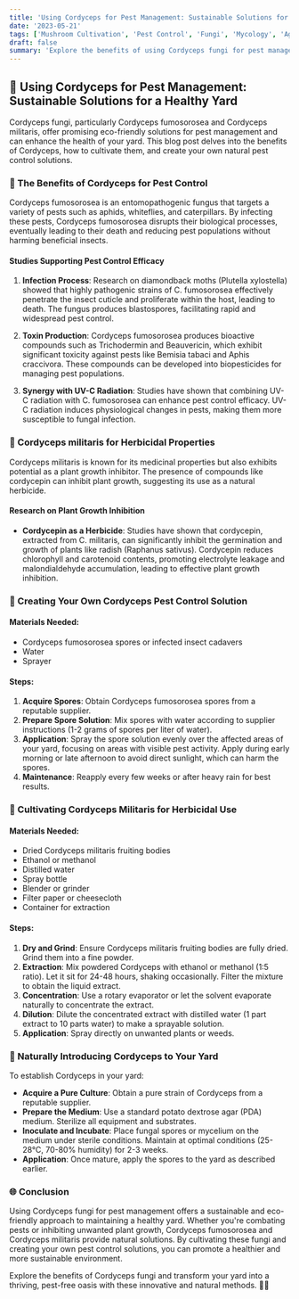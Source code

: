 ```yaml
---
title: 'Using Cordyceps for Pest Management: Sustainable Solutions for a Healthy Yard'
date: '2023-05-21'
tags: ['Mushroom Cultivation', 'Pest Control', 'Fungi', 'Mycology', 'Agriculture', 'Science']
draft: false
summary: 'Explore the benefits of using Cordyceps fungi for pest management and its positive effects on plant and yard growth. Learn how to create your own Cordyceps-based pest control solutions and introduce them naturally to your yard.'
---
```


## 🌿 Using Cordyceps for Pest Management: Sustainable Solutions for a Healthy Yard

Cordyceps fungi, particularly Cordyceps fumosorosea and Cordyceps militaris, offer promising eco-friendly solutions for pest management and can enhance the health of your yard. This blog post delves into the benefits of Cordyceps, how to cultivate them, and create your own natural pest control solutions.

### 🐛 The Benefits of Cordyceps for Pest Control

Cordyceps fumosorosea is an entomopathogenic fungus that targets a variety of pests such as aphids, whiteflies, and caterpillars. By infecting these pests, Cordyceps fumosorosea disrupts their biological processes, eventually leading to their death and reducing pest populations without harming beneficial insects.

#### **Studies Supporting Pest Control Efficacy**

1. **Infection Process**: Research on diamondback moths (Plutella xylostella) showed that highly pathogenic strains of C. fumosorosea effectively penetrate the insect cuticle and proliferate within the host, leading to death. The fungus produces blastospores, facilitating rapid and widespread pest control.

2. **Toxin Production**: Cordyceps fumosorosea produces bioactive compounds such as Trichodermin and Beauvericin, which exhibit significant toxicity against pests like Bemisia tabaci and Aphis craccivora. These compounds can be developed into biopesticides for managing pest populations.

3. **Synergy with UV-C Radiation**: Studies have shown that combining UV-C radiation with C. fumosorosea can enhance pest control efficacy. UV-C radiation induces physiological changes in pests, making them more susceptible to fungal infection.

### 🌱 Cordyceps militaris for Herbicidal Properties

Cordyceps militaris is known for its medicinal properties but also exhibits potential as a plant growth inhibitor. The presence of compounds like cordycepin can inhibit plant growth, suggesting its use as a natural herbicide.

#### **Research on Plant Growth Inhibition**

- **Cordycepin as a Herbicide**: Studies have shown that cordycepin, extracted from C. militaris, can significantly inhibit the germination and growth of plants like radish (Raphanus sativus). Cordycepin reduces chlorophyll and carotenoid contents, promoting electrolyte leakage and malondialdehyde accumulation, leading to effective plant growth inhibition.

### 🌼 Creating Your Own Cordyceps Pest Control Solution

#### **Materials Needed**:

- Cordyceps fumosorosea spores or infected insect cadavers
- Water
- Sprayer

#### **Steps**:

1. **Acquire Spores**: Obtain Cordyceps fumosorosea spores from a reputable supplier.
2. **Prepare Spore Solution**: Mix spores with water according to supplier instructions (1-2 grams of spores per liter of water).
3. **Application**: Spray the spore solution evenly over the affected areas of your yard, focusing on areas with visible pest activity. Apply during early morning or late afternoon to avoid direct sunlight, which can harm the spores.
4. **Maintenance**: Reapply every few weeks or after heavy rain for best results.

### 🍄 Cultivating Cordyceps Militaris for Herbicidal Use

#### **Materials Needed**:

- Dried Cordyceps militaris fruiting bodies
- Ethanol or methanol
- Distilled water
- Spray bottle
- Blender or grinder
- Filter paper or cheesecloth
- Container for extraction

#### **Steps**:

1. **Dry and Grind**: Ensure Cordyceps militaris fruiting bodies are fully dried. Grind them into a fine powder.
2. **Extraction**: Mix powdered Cordyceps with ethanol or methanol (1:5 ratio). Let it sit for 24-48 hours, shaking occasionally. Filter the mixture to obtain the liquid extract.
3. **Concentration**: Use a rotary evaporator or let the solvent evaporate naturally to concentrate the extract.
4. **Dilution**: Dilute the concentrated extract with distilled water (1 part extract to 10 parts water) to make a sprayable solution.
5. **Application**: Spray directly on unwanted plants or weeds.

### 🌿 Naturally Introducing Cordyceps to Your Yard

To establish Cordyceps in your yard:

- **Acquire a Pure Culture**: Obtain a pure strain of Cordyceps from a reputable supplier.
- **Prepare the Medium**: Use a standard potato dextrose agar (PDA) medium. Sterilize all equipment and substrates.
- **Inoculate and Incubate**: Place fungal spores or mycelium on the medium under sterile conditions. Maintain at optimal conditions (25-28°C, 70-80% humidity) for 2-3 weeks.
- **Application**: Once mature, apply the spores to the yard as described earlier.

### 🌐 Conclusion

Using Cordyceps fungi for pest management offers a sustainable and eco-friendly approach to maintaining a healthy yard. Whether you're combating pests or inhibiting unwanted plant growth, Cordyceps fumosorosea and Cordyceps militaris provide natural solutions. By cultivating these fungi and creating your own pest control solutions, you can promote a healthier and more sustainable environment.

Explore the benefits of Cordyceps fungi and transform your yard into a thriving, pest-free oasis with these innovative and natural methods. 🌿🍄
